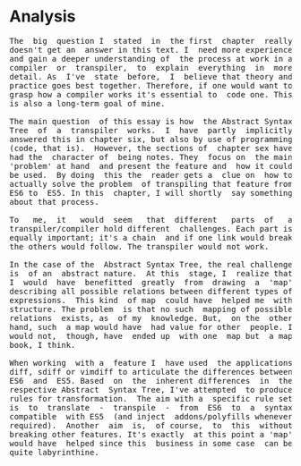 # Analysis
<pre>
The  big  question I  stated  in  the first  chapter  really
doesn't get an  answer in this text. I  need more experience
and gain a deeper understanding of  the process at work in a
compiler  or  transpiler,  to  explain  everything  in  more
detail. As  I've  state  before,  I  believe that theory and 
practice goes best together. Therefore, if one would want to
grasp how a compiler works it's essential to  code one. This 
is also a long-term goal of mine.

The main question  of this essay is how  the Abstract Syntax
Tree  of  a  transpiler  works.  I  have  partly  implicitly
answered this in chapter six, but also by use of programming
(code, that is).  However, the sections of  chapter sex have
had the  character of  being notes. They  focus on  the main
'problem' at hand  and present the feature and  how it could
be used.  By doing  this the  reader gets a  clue on  how to
actually solve the problem  of transpiling that feature from
ES6 to  ES5. In this  chapter, I will shortly  say something
about that process.

To   me,  it   would  seem   that  different   parts  of   a
transpiler/compiler hold different  challenges. Each part is
equally important; it's a chain  and if one link would break
the others would follow. The transpiler would not work.

In the case of the  Abstract Syntax Tree, the real challenge
is  of an  abstract nature.  At this  stage, I  realize that
I  would  have  benefitted  greatly  from  drawing  a  'map'
describing all possible relations between different types of
expressions.  This kind  of map  could have  helped me  with
structure. The problem  is that no such  mapping of possible
relations  exists, as  of my  knowledge. But,  on the  other
hand, such  a map would have  had value for other  people. I
would not,  though, have  ended up  with one  map but  a map
book, I think.

When working  with a  feature I  have used  the applications
diff, sdiff or vimdiff to articulate the differences between
ES6  and  ES5. Based  on  the  inherent differences  in  the
respective Abstract  Syntax Tree, I've attempted  to produce
rules for transformation.  The aim with a  specific rule set
is  to  translate  -  transpile  -  from  ES6  to  a  syntax
compatible  with ES5  (and inject  addons/polyfills whenever
required).  Another  aim  is,  of course,  to  this  without
breaking other features. It's exactly  at this point a 'map'
would have  helped since this  business in some case  can be
quite labyrinthine.






















</pre>

